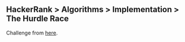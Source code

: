 ## HackerRank > Algorithms > Implementation > The Hurdle Race

Challenge from [here](https://www.hackerrank.com/challenges/the-hurdle-race/problem).


